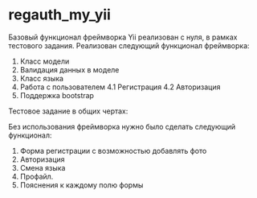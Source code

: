 regauth_my_yii
==============
Базовый функционал фреймворка Yii реализован с нуля, в рамках тестового задания. 
Реализован следующий функционал фреймворка:  

1. Класс модели
2. Валидация данных в моделе
3. Класс языка
4. Работа с пользователем
  4.1 Регистрация
  4.2 Авторизация
5. Поддержка bootstrap

Тестовое задание в общих чертах:  

Без использования фреймворка нужно было сделать следующий функционал:  

1. Форма регистрации с возможностью добавлять фото
2. Авторизация
3. Смена языка
4. Профайл.
5. Пояснения к каждому полю формы
